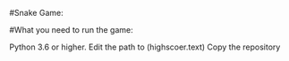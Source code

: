 #Snake Game:

#What you need to run the game:

Python 3.6 or higher.
Edit the path to (highscoer.text)
Copy the repository
